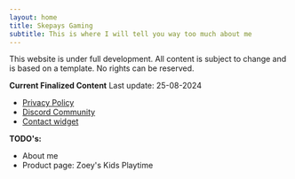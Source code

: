 ```yaml
---
layout: home
title: Skepays Gaming
subtitle: This is where I will tell you way too much about me
---
```

This website is under full development. All content is subject to change and is based on a template. No rights can be reserved.

**Current Finalized Content**
Last update: 25-08-2024

- [Privacy Policy](https://skepaysgaming.schepe.rs/privacy-policy/)
- [Discord Community](https://discord.gg/b3ktvdKrBF)
- <a href="#" data-openwidget-action="maximize">Contact widget</a>


**TODO's:**
- About me
- Product page: Zoey's Kids Playtime
